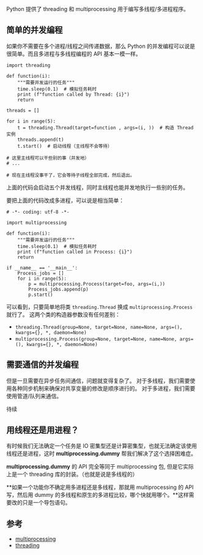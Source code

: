 Python 提供了 threading 和 multiprocessing 用于编写多线程/多进程程序。

## 简单的并发编程

如果你不需要在多个进程/线程之间传递数据，那么 Python 的并发编程可以说是很简单。而且多进程与多线程编程的 API 基本一模一样。

```python3
import threading

def function(i):
    """需要并发运行的任务"""
    time.sleep(0.1)  # 模拟任务耗时
    print (f"function called by Thread: {i}")
    return

threads = []

for i in range(5):
    t = threading.Thread(target=function , args=(i, ))  # 构造 Thread 实例
    threads.append(t)
    t.start()  # 启动线程（主线程不会等待）

# 这里主线程可以干些别的事（并发地）
# ...

# 现在主线程没事干了，它会等待子线程全部完成，然后退出。
```

上面的代码会启动五个并发线程，同时主线程也能并发地执行一些别的任务。

要把上面的代码改成多进程，可以说是相当简单：

```python3
# -*- coding: utf-8 -*-

import multiprocessing

def function(i):
    """需要并发运行的任务"""
    time.sleep(0.1)  # 模拟任务耗时
    print (f"function called in Process: {i}")
    return

if __name__ == '__main__':
    Process_jobs = []
    for i in range(5):
        p = multiprocessing.Process(target=foo, args=(i,))
        Process_jobs.append(p)
        p.start()
```

可以看到，只要简单地将类 `threading.Thread` 换成 `multiprocessing.Process` 就行了。 这两个类的构造器参数没有任何差别：
- `threading.Thread(group=None, target=None, name=None, args=(), kwargs={}, *, daemon=None)`
- `multiprocessing.Process(group=None, target=None, name=None, args=(), kwargs={}, *, daemon=None)`

## 需要通信的并发编程

但是一旦需要在异步任务间通信，问题就变得复杂了。
对于多线程，我们需要使用各种同步机制来确保对共享变量的修改是顺序进行的。
对于多进程，我们需要使用管道/队列来通信。




待续

## 用线程还是用进程？

有时候我们无法确定一个任务是 IO 密集型还是计算密集型，也就无法确定该使用线程还是进程，这时 **multiprocessing.dummy** 帮我们解决了这个选择困难症。

**multiprocessing.dummy** 的 API 完全等同于 multiprocessing 包, 但是它实际上是一个 threading 库的封装。（也就是说是多线程的）

**如果一个功能你不确定用多进程还是多线程，那就用 multiprocessing 的 API 写，然后用 dummy 的多线程和原生的多进程比较，哪个快就用哪个。**这样需要改的只是一个导包语句。 


## 参考

- [multiprocessing](https://docs.python.org/3/library/multiprocessing.html)
- [threading](https://docs.python.org/3/library/threading.html)